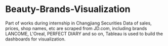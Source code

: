 # Beauty-Brands-Visualization
Part of works during internship in Changjiang Securities
Data of sales, prices, shop names, etc are scraped from JD.com, including brands LANCOME, L'Oreal, PERFECT DIARY and so on, Tableau is used to build the dashboards for visualization.
